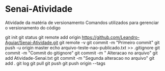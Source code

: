 # Senai-Atividade
Atividade da matéria de versionamento
Comandos utilizados para gerenciar o versionamento do código

git init
git status
git remote add origin https://github.com/Leandro-Aguiar/Senai-Atividade.git
git remote -v
git commit -m "Primeiro commit"
git push -u origin master
echo arquivo-teste-nao-publicado.txt >> .gitignore
git commit -m "Commit do gitignore"
git commit -m " Alteracao no arquivo"
git add Atividade-Senai.txt
git commit -m "Segunda alteracao no arquivo"
git add .
git log
git pull
git push
git push origin --tags
